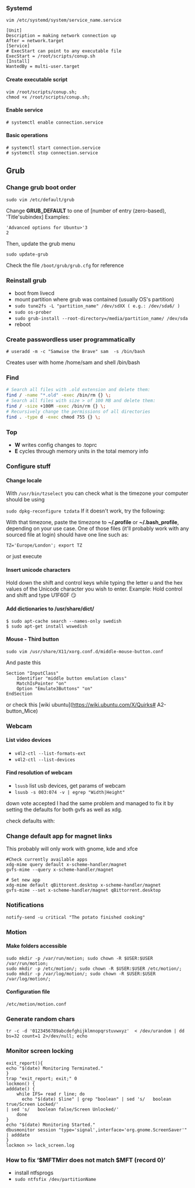 ### Systemd

```
vim /etc/systemd/system/service_name.service
```

```
[Unit]
Description = making network connection up
After = network.target
[Service]
# ExecStart can point to any executable file
ExecStart = /root/scripts/conup.sh
[Install]
WantedBy = multi-user.target
```

#### Create executable script
```
vim /root/scripts/conup.sh;
chmod +x /root/scripts/conup.sh;
```

#### Enable service
```
# systemctl enable connection.service
```

#### Basic operations
```
# systemctl start connection.service
# systemctl stop connection.service
```

## Grub
### Change grub boot order
```
sudo vim /etc/default/grub
```
Change **GRUB_DEFAULT** to one of [number of entry (zero-based), 'Title'subindex]
Examples:
```
'Advanced options for Ubuntu>'3
2
```
Then, update the grub menu
```
sudo update-grub
```
Check the file `/boot/grub/grub.cfg` for reference

### Reinstall grub
* boot from livecd
* mount partition where grub was contained (usually OS's partition)
* ``` sudo tune2fs -L "partition_name" /dev/sdXX ( e.g.: /dev/sda6/ ) ```
* `sudo os-prober`
* `sudo grub-install --root-directory=/media/partition_name/ /dev/sda`
* reboot

### Create passwordless user programmatically
```
# useradd -m -c "Samwise the Brave" sam  -s /bin/bash
```
Creates user with home /home/sam and shell /bin/bash

### Find
```sh
# Search all files with .old extension and delete them:
find / -name "*.old" -exec /bin/rm {} \;
# Search all files with size > of 100 MB and delete them:
find / -size +100M -exec /bin/rm {} \;
# Recursively change the permissions of all directories
find . -type d -exec chmod 755 {} \;
```

### Top
* **W** writes config changes to .toprc
* **E** cycles through memory units in the total memory info

### Configure stuff
#### Change locale

With `/usr/bin/tzselect` you can check what is the timezone your computer should be using

```sudo dpkg-reconfigure tzdata```
If it doesn't work, try the following:

With that timezone, paste the timezone to **~/.profile** or **~/.bash_profile**, depending on your use case.
One of those files (it'll probably work with any sourced file at login) should have one line such as:
```
TZ='Europe/London'; export TZ
```
or just execute

#### Insert unicode characters
Hold down the shift and control keys while typing the letter u and the hex values of the Unicode character you wish to enter. 
Example: 
Hold control and shift and type U1F60F ‍😏



#### Add dictionaries to /usr/share/dict/

```
$ sudo apt-cache search --names-only swedish
$ sudo apt-get install wswedish
```

#### Mouse - Third button

```
sudo vim /usr/share/X11/xorg.conf.d/middle-mouse-button.conf 
```
And paste this

```
Section "InputClass"
    Identifier "middle button emulation class"
    MatchIsPointer "on"
    Option "Emulate3Buttons" "on"
EndSection
```

or check this
[wiki ubuntu](https://wiki.ubuntu.com/X/Quirks# A2-button_Mice)

### Webcam
#### List video devices 
* `v4l2-ctl --list-formats-ext`
* `v4l2-ctl --list-devices`

#### Find resolution of webcam
* `lsusb` list usb devices, get params of webcam
* `lsusb -s 003:074 -v | egrep "Width|Height"`


down vote
accepted
I had the same problem and managed to fix it by setting the defaults for both gvfs as well as xdg.

check defaults with:

### Change default app for magnet links
This probably will only work with gnome, kde and xfce


```
#Check currently available apps
xdg-mime query default x-scheme-handler/magnet
gvfs-mime --query x-scheme-handler/magnet
```

```
# Set new app
xdg-mime default qBittorent.desktop x-scheme-handler/magnet
gvfs-mime --set x-scheme-handler/magnet qBittorrent.desktop
```
### Notifications
```
notify-send -u critical "The potato finished cooking"
```

### Motion
#### Make folders accessible
```
sudo mkdir -p /var/run/motion; sudo chown -R $USER:$USER /var/run/motion; 
sudo mkdir -p /etc/motion/; sudo chown -R $USER:$USER /etc/motion/; 
sudo mkdir -p /var/log/motion/; sudo chown -R $USER:$USER /var/log/motion/;
```
#### Configuration file
`/etc/motion/motion.conf`

### Generate random chars
```shell
tr -c -d '0123456789abcdefghijklmnopqrstuvwxyz'  < /dev/urandom | dd bs=32 count=1 2>/dev/null; echo
```

### Monitor screen locking
```
exit_report(){
echo "$(date) Monitoring Terminated."
}
trap "exit_report; exit;" 0
lockmon() {
adddate() {
    while IFS= read ­r line; do
      echo "$(date) $line" | grep "boolean" | sed 's/   boolean true/Screen Locked/' 
| sed 's/   boolean false/Screen Unlocked/'
    done
}
echo "$(date) Monitoring Started."
dbus­monitor ­­session "type='signal',interface='org.gnome.ScreenSaver'" | adddate
}
lockmon >> lock_screen.log
```

### How to fix ‘$MFTMirr does not match $MFT (record 0)’
* install ntfsprogs
* `sudo ntfsfix /dev/partitionName`
